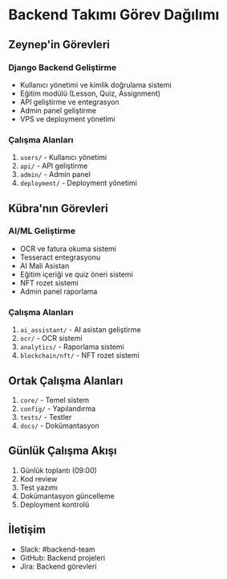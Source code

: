 # Backend Takımı Görev Dağılımı

## Zeynep'in Görevleri

### Django Backend Geliştirme
- Kullanıcı yönetimi ve kimlik doğrulama sistemi
- Eğitim modülü (Lesson, Quiz, Assignment)
- API geliştirme ve entegrasyon
- Admin panel geliştirme
- VPS ve deployment yönetimi

### Çalışma Alanları
1. `users/` - Kullanıcı yönetimi
2. `api/` - API geliştirme
3. `admin/` - Admin panel
4. `deployment/` - Deployment yönetimi

## Kübra'nın Görevleri

### AI/ML Geliştirme
- OCR ve fatura okuma sistemi
- Tesseract entegrasyonu
- AI Mali Asistan
- Eğitim içeriği ve quiz öneri sistemi
- NFT rozet sistemi
- Admin panel raporlama

### Çalışma Alanları
1. `ai_assistant/` - AI asistan geliştirme
2. `ocr/` - OCR sistemi
3. `analytics/` - Raporlama sistemi
4. `blockchain/nft/` - NFT rozet sistemi

## Ortak Çalışma Alanları
1. `core/` - Temel sistem
2. `config/` - Yapılandırma
3. `tests/` - Testler
4. `docs/` - Dokümantasyon

## Günlük Çalışma Akışı
1. Günlük toplantı (09:00)
2. Kod review
3. Test yazımı
4. Dokümantasyon güncelleme
5. Deployment kontrolü

## İletişim
- Slack: #backend-team
- GitHub: Backend projeleri
- Jira: Backend görevleri 